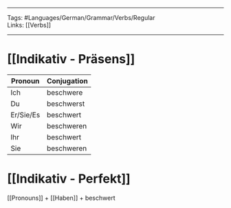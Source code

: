 ___
Tags: #Languages/German/Grammar/Verbs/Regular  
Links: [[Verbs]]
___
# [[Indikativ - Präsens]]
Pronoun|Conjugation
------------ | ------------
Ich | beschwere
Du | beschwerst
Er/Sie/Es | beschwert
Wir | beschweren
Ihr | beschwert
Sie | beschweren


# [[Indikativ - Perfekt]]
[[Pronouns]] + [[Haben]] + beschwert